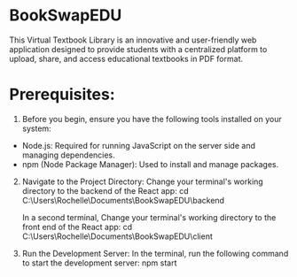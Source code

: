 # BookSwapEDU

This Virtual Textbook Library is an innovative and user-friendly web application designed to provide students with a centralized platform to upload, share, and access educational textbooks in PDF format.

# Prerequisites:

1. Before you begin, ensure you have the following tools installed on your system:

- Node.js: Required for running JavaScript on the server side and managing dependencies.
- npm (Node Package Manager): Used to install and manage packages.

2. Navigate to the Project Directory:
   Change your terminal's working directory to the backend of the React app: cd C:\Users\Rochelle\Documents\BookSwapEDU\backend

   In a second terminal, Change your terminal's working directory to the front end of the React app: cd C:\Users\Rochelle\Documents\BookSwapEDU\client

3. Run the Development Server:
   In the terminal, run the following command to start the development server: npm start
